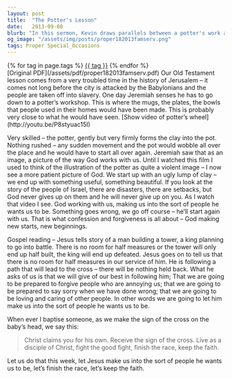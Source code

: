 ```yaml
---
layout: post
title:  "The Potter's Lesson"
date:   2013-09-08
blurb: "In this sermon, Kevin draws parallels between a potter's work and God's relationship with us. He emphasizes that God, like a patient potter, shapes us into useful and beautiful beings, never giving up on us even when we go off course. He also highlights the importance of full commitment in our service to God, likening it to a man building a tower or a king planning a battle."
og_image: "/assets/img/posts/proper182013famserv.png"
tags: Proper Special_Occasions
---    
```

<div class="tag-pills">
    {% for tag in page.tags %}
    <a href="{{ site.baseurl }}/tag/{{ tag | slugify }}" class="tag-pill">{{ tag }}</a>
    {% endfor %}
</div>
[Original PDF](/assets/pdf/proper182013famserv.pdf)
Our Old Testament lesson comes from a very troubled time in the history of Jerusalem – it comes not long before the city is attacked by the Babylonians and the people are taken off into slavery. One day Jeremiah senses he has to go down to a potter’s workshop. This is where the mugs, the plates, the bowls that people used in their homes would have been made. This is probably very close to what he would have seen. [Show video of potter’s wheel](http://youtu.be/P8styuac15I)

Very skilled – the potter, gently but very firmly forms the clay into the pot. Nothing rushed – any sudden movement and the pot would wobble all over the place and he would have to start all over again. Jeremiah saw that as an image, a picture of the way God works with us. Until I watched this film I used to think of the illustration of the potter as quite a violent image – I now see a more patient picture of God. We start up with an ugly lump of clay – we end up with something useful, something beautiful. If you look at the story of the people of Israel, there are disasters, there are setbacks, but God never gives up on them and he will never give up on you. As I watch that video I see. God working with us, making us into the sort of people he wants us to be. Something goes wrong, we go off course – he’ll start again with us. That is what confession and forgiveness is all about – God making new starts, new beginnings.

Gospel reading – Jesus tells story of a man building a tower, a king planning to go into battle. There is no room for half measures or the tower will only end up half built, the king will end up defeated. Jesus goes on to tell us that there is no room for half measures in our service of him. He is following a path that will lead to the cross – there will be nothing held back. What he asks of us is that we will give of our best in following him; That we are going to be prepared to forgive people who are annoying us; that we are going to be prepared to say sorry when we have done wrong; that we are going to be loving and caring of other people. In other words we are going to let him make us into the sort of people he wants us to be.

When ever I baptise someone, as we make the sign of the cross on the baby’s head, we say this:

> Christ claims you for his own.
> Receive the sign of the cross.
> Live as a disciple of Christ,
> fight the good fight,
> finish the race, keep the faith.

Let us do that this week, let Jesus make us into the sort of people he wants us to be, let’s finish the race, let’s keep the faith.
